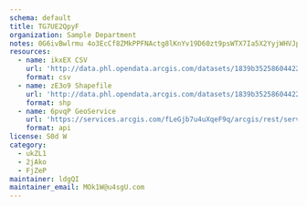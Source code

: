 ```yaml
---
schema: default
title: TG7UE2QpyF 
organization: Sample Department 
notes: 0G6ivBwlrmu 4o3EcCf8ZMkPPFNActg8lKnYv19D60zt9psWTX7Ia5X2YyjWHVJpiJQTZgSsCkrhd1bhALbBOUR7eUeGnyE3fNL5 
resources:
  - name: ikxEX CSV
    url: 'http://data.phl.opendata.arcgis.com/datasets/1839b35258604422b0b520cbb668df0d_0.csv'
    format: csv
  - name: zE3o9 Shapefile
    url: 'http://data.phl.opendata.arcgis.com/datasets/1839b35258604422b0b520cbb668df0d_0.zip'
    format: shp
  - name: 6pvqP GeoService
    url: 'https://services.arcgis.com/fLeGjb7u4uXqeF9q/arcgis/rest/services/Air_Monitoring_Stations/FeatureServer/0/query'
    format: api
license: S0d W 
category:
  - ukZL1 
  - 2jAko 
  - FjZeP 
maintainer: ldgQI  
maintainer_email: MOk1W@u4sgU.com
---
```


